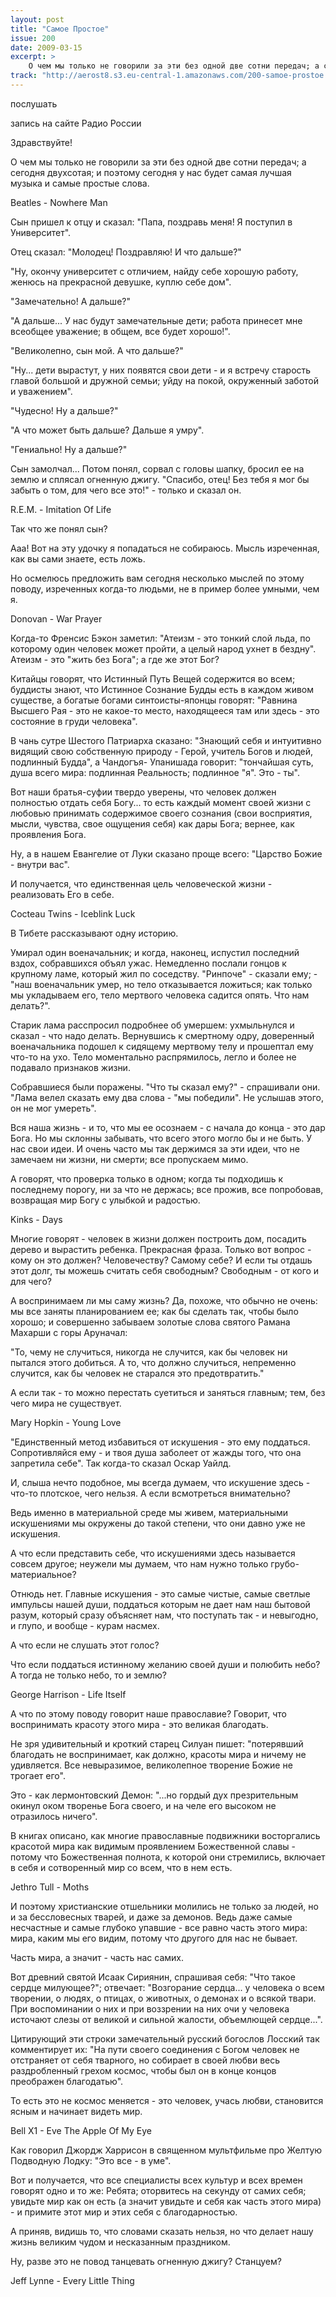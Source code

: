 ```yaml
---
layout: post
title: "Самое Простое"
issue: 200
date: 2009-03-15
excerpt: >
    О чем мы только не говорили за эти без одной две сотни передач; а сегодня двухсотая; и поэтому сегодня у нас будет самая лучшая музыка и самые простые слова.
track: "http://aerost8.s3.eu-central-1.amazonaws.com/200-samoe-prostoe.mp3"
---
```


послушать

запись на сайте Радио России

Здравствуйте!

О чем мы только не говорили за эти без одной две сотни передач; а сегодня двухсотая; и поэтому сегодня у нас будет самая лучшая музыка и самые простые слова.

Beatles - Nowhere Man

Сын пришел к отцу и сказал: "Папа, поздравь меня! Я поступил в Университет".

Отец сказал: "Молодец! Поздравляю! И что дальше?"

"Ну, окончу университет с отличием, найду себе хорошую работу, женюсь на прекрасной девушке, куплю себе дом".

"Замечательно! А дальше?"

"А дальше... У нас будут замечательные дети; работа принесет мне всеобщее уважение; в общем, все будет хорошо!".

"Великолепно, сын мой. А что дальше?"

"Ну... дети вырастут, у них появятся свои дети - и я встречу старость главой большой и дружной семьи; уйду на покой, окруженный заботой и уважением".

"Чудесно! Ну а дальше?"

"А что может быть дальше? Дальше я умру".

"Гениально! Ну а дальше?"

Сын замолчал... Потом понял, сорвал с головы шапку, бросил ее на землю и сплясал огненную джигу. "Спасибо, отец! Без тебя я мог бы забыть о том, для чего все это!" - только и сказал он.

R.E.M. - Imitation Of Life

Так что же понял сын?

Ааа! Вот на эту удочку я попадаться не собираюсь. Мысль изреченная, как вы сами знаете, есть ложь.

Но осмелюсь предложить вам сегодня несколько мыслей по этому поводу, изреченных когда-то людьми, не в пример более умными, чем я.

Donovan - War Prayer

Когда-то Френсис Бэкон заметил: "Атеизм - это тонкий слой льда, по которому один человек может пройти, а целый народ ухнет в бездну". Атеизм - это "жить без Бога"; а где же этот Бог?

Китайцы говорят, что Истинный Путь Вещей содержится во всем; буддисты знают, что Истинное Сознание Будды есть в каждом живом существе, а богатые богами синтоисты-японцы говорят: "Равнина Высшего Рая - это не какое-то место, находящееся там или здесь - это состояние в груди человека".

В чань сутре Шестого Патриарха сказано: "Знающий себя и интуитивно видящий свою собственную природу - Герой, учитель Богов и людей, подлинный Будда", а Чандогъя- Упанишада говорит: "тончайшая суть, душа всего мира: подлинная Реальность; подлинное "я". Это - ты".

Вот наши братья-суфии твердо уверены, что человек должен полностью отдать себя Богу... то есть каждый момент своей жизни с любовью принимать содержимое своего сознания (свои восприятия, мысли, чувства, свое ощущения себя) как дары Бога; вернее, как проявления Бога.

Ну, а в нашем Евангелие от Луки сказано проще всего: "Царство Божие - внутри вас".

И получается, что единственная цель человеческой жизни - реализовать Его в себе.

Cocteau Twins - Iceblink Luck

В Тибете рассказывают одну историю.

Умирал один военачальник; и когда, наконец, испустил последний вздох, собравшихся объял ужас. Немедленно послали гонцов к крупному ламе, который жил по соседству. "Ринпоче" - сказали ему; -"наш военачальник умер, но тело отказывается ложиться; как только мы укладываем его, тело мертвого человека садится опять. Что нам делать?".

Старик лама расспросил подробнее об умершем: ухмыльнулся и сказал - что надо делать. Вернувшись к смертному одру, доверенный военачальника подошел к сидящему мертвому телу и прошептал ему что-то на ухо. Тело моментально распрямилось, легло и более не подавало признаков жизни.

Собравшиеся были поражены. "Что ты сказал ему?" - спрашивали они. "Лама велел сказать ему два слова - "мы победили". Не услышав этого, он не мог умереть".

Вся наша жизнь - и то, что мы ее осознаем - с начала до конца - это дар Бога. Но мы склонны забывать, что всего этого могло бы и не быть. У нас свои идеи. И очень часто мы так держимся за эти идеи, что не замечаем ни жизни, ни смерти; все пропускаем мимо.

А говорят, что проверка только в одном; когда ты подходишь к последнему порогу, ни за что не держась; все прожив, все попробовав, возвращая мир Богу с улыбкой и радостью.

Kinks - Days

Многие говорят - человек в жизни должен построить дом, посадить дерево и вырастить ребенка. Прекрасная фраза. Только вот вопрос - кому он это должен? Человечеству? Самому себе? И если ты отдашь этот долг, ты можешь считать себя свободным? Свободным - от кого и для чего?

А воспринимаем ли мы саму жизнь? Да, похоже, что обычно не очень: мы все заняты планированием ее; как бы сделать так, чтобы было хорошо; и совершенно забываем золотые слова святого Рамана Махарши с горы Аруначал:

"То, чему не случиться, никогда не случится, как бы человек ни пытался этого добиться. А то, что должно случиться, непременно случится, как бы человек не старался это предотвратить."

А если так - то можно перестать суетиться и заняться главным; тем, без чего мира не существует.

Mary Hopkin - Young Love

"Единственный метод избавиться от искушения - это ему поддаться. Сопротивляйся ему - и твоя душа заболеет от жажды того, что она запретила себе". Так когда-то сказал Оскар Уайлд.

И, слыша нечто подобное, мы всегда думаем, что искушение здесь - что-то плотское, чего нельзя. А если всмотреться внимательно?

Ведь именно в материальной среде мы живем, материальными искушениями мы окружены до такой степени, что они давно уже не искушения.

А что если представить себе, что искушениями здесь называется совсем другое; неужели мы думаем, что нам нужно только грубо-материальное?

Отнюдь нет. Главные искушения - это самые чистые, самые светлые импульсы нашей души, поддаться которым не дает нам наш бытовой разум, который сразу объясняет нам, что поступать так - и невыгодно, и глупо, и вообще - курам насмех.

А что если не слушать этот голос?

Что если поддаться истинному желанию своей души и полюбить небо? А тогда не только небо, то и землю?

George Harrison - Life Itself

А что по этому поводу говорит наше православие? Говорит, что воспринимать красоту этого мира - это великая благодать.

Не зря удивительный и кроткий старец Силуан пишет: "потерявший благодать не воспринимает, как должно, красоты мира и ничему не удивляется. Все невыразимое, великолепное творение Божие не трогает его".

Это - как лермонтовский Демон: "...но гордый дух презрительным окинул оком творенье Бога своего, и на челе его высоком не отразилось ничего".

В книгах описано, как многие православные подвижники восторгались красотой мира как видимым проявлением Божественной славы - потому что Божественная полнота, к которой они стремились, включает в себя и сотворенный мир со всем, что в нем есть.

Jethro Tull - Moths

И поэтому христианские отшельники молились не только за людей, но и за бессловесных тварей, и даже за демонов. Ведь даже самые несчастные и самые глубоко упавшие - все равно часть этого мира: мира, каким мы его видим, потому что другого для нас не бывает.

Часть мира, а значит - часть нас самих.

Вот древний святой Исаак Сириянин, спрашивая себя: "Что такое сердце милующее?"; отвечает: "Возгорание сердца... у человека о всем творении, о людях, о птицах, о животных, о демонах и о всякой твари. При воспоминании о них и при воззрении на них очи у человека источают слезы от великой и сильной жалости, объемлющей сердце...".

Цитирующий эти строки замечательный русский богослов Лосский так комментирует их: "На пути своего соединения с Богом человек не отстраняет от себя тварного, но собирает в своей любви весь раздробленный грехом космос, чтобы был он в конце концов преображен благодатью".

То есть это не космос меняется - это человек, учась любви, становится ясным и начинает видеть мир.

Bell X1 - Eve The Apple Of My Eye

Как говорил Джордж Харрисон в священном мультфильме про Желтую Подводную Лодку: "Это все - в уме".

Вот и получается, что все специалисты всех культур и всех времен говорят одно и то же: Ребята; оторвитесь на секунду от самих себя; увидьте мир как он есть (а значит увидьте и себя как часть этого мира) - и примите этот мир и этих себя с благодарностью.

А приняв, видишь то, что словами сказать нельзя, но что делает нашу жизнь великим чудом и несказанным праздником.

Ну, разве это не повод танцевать огненную джигу? Станцуем?

Jeff Lynne - Every Little Thing
